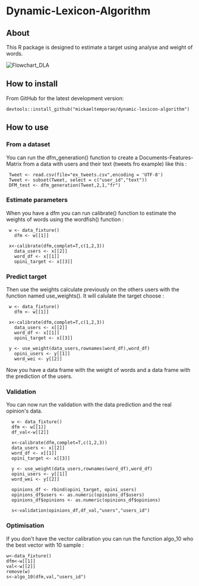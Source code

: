 # Dynamic-Lexicon-Algorithm





## About

This R package is designed to estimate a target using analyse and weight of words.

![Flowchart_DLA](https://user-images.githubusercontent.com/83821244/123930107-b844cf00-d98f-11eb-9f48-c951951dca79.jpg)


## How to install

From GitHub for the latest development version:

```
devtools::install_github("mickaeltemporao/dynamic-lexicon-algorithm") 

```

## How to use

### From a dataset

You can run the dfm_generation() function to create a Documents-Features-Matrix from a data with users and their text (tweets fro example) like this :

```
 Tweet <- read.csv(file="ex_tweets.csv",encoding = 'UTF-8')
 Tweet <- subset(Tweet, select = c("user_id","text"))
 DFM_test <- dfm_generation(Tweet,2,1,"fr")

```

### Estimate parameters

When you have a dfm you can run calibrate() function to estimate the weights of words using the wordfish() function :


```
 w <- data_fixture()
   dfm <- w[[1]]
 
 x<-calibrate(dfm,complet=T,c(1,2,3))
   data_users <- x[[2]]
   word_df <- x[[1]]
   opini_target <- x[[3]]

```

### Predict target

Then use the weights calculate previously on the others users with the function named use_weights().
It will calulate the target choose :

```
 w <- data_fixture()
   dfm <- w[[1]]

 x<-calibrate(dfm,complet=T,c(1,2,3))
   data_users <- x[[2]]
   word_df <- x[[1]]
   opini_target <- x[[3]]
 
 y <- use_weight(data_users,rownames(word_df),word_df)
   opini_users <- y[[1]]
   word_wei <- y[[2]]

```

Now you have a data frame with the weight of words and a data frame with the prediction 
of the users.

### Validation

You can now run the validation with the data prediction and the real opinion's data.

```
  w <- data_fixture()
  dfm <- w[[1]]
  df_val<-w[[2]]

  x<-calibrate(dfm,complet=T,c(1,2,3))
  data_users <- x[[2]]
  word_df <- x[[1]]
  opini_target <- x[[3]]

  y <- use_weight(data_users,rownames(word_df),word_df)
  opini_users <- y[[1]]
  word_wei <- y[[2]]

  opinions_df <- rbind(opini_target, opini_users)
  opinions_df$users <- as.numeric(opinions_df$users)
  opinions_df$opinions <- as.numeric(opinions_df$opinions)

  s<-validation(opinions_df,df_val,"users","users_id")

```

### Optimisation

If you don't have the vector calibration you can run the function algo_10 who the best vector with 10 sample :

```
w<-data_fixture()
dfm<-w[[1]]
val<-w[[2]]
remove(w)
s<-algo_10(dfm,val,"users_id")

```




